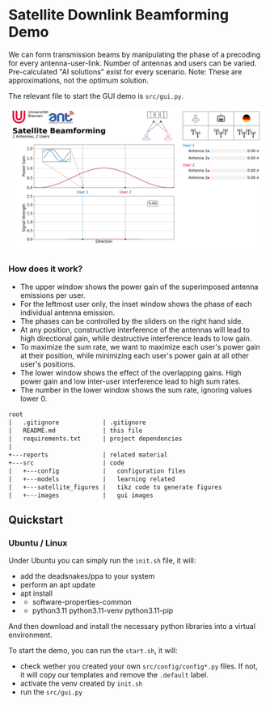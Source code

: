 
# Satellite Downlink Beamforming Demo

We can form transmission beams by manipulating the phase of a precoding for every antenna-user-link.
Number of antennas and users can be varied.
Pre-calculated "AI solutions" exist for every scenario. Note: These are approximations, not the optimum solution.

The relevant file to start the GUI demo is `src/gui.py`.

![screenshot.png](reports/screenshot.png)

### How does it work?

- The upper window shows the power gain of the superimposed antenna emissions per user.
- For the leftmost user only, the inset window shows the phase of each individual antenna emission.
- The phases can be controlled by the sliders on the right hand side.
- At any position, constructive interference of the antennas will lead to high directional gain, while destructive interference leads to low gain.
- To maximize the sum rate, we want to maximize each user's power gain at their position, while minimizing each user's power gain at all other user's positions.
- The lower window shows the effect of the overlapping gains. High power gain and low inter-user interference lead to high sum rates.
- The number in the lower window shows the sum rate, ignoring values lower 0.

```
root
|   .gitignore            | .gitignore
|   README.md             | this file
|   requirements.txt      | project dependencies
|           
+---reports               | related material
+---src                   | code
|   +---config            |   configuration files
|   +---models            |   learning related
|   +---satellite_figures |   tikz code to generate figures
|   +---images            |   gui images

```

## Quickstart
### Ubuntu / Linux
Under Ubuntu you can simply run the `init.sh` file, it will:
- add the deadsnakes/ppa to your system
- perform an apt update
- apt install 
- - software-properties-common
- - python3.11 python3.11-venv python3.11-pip

And then download and install the necessary python libraries into a virtual environment.

To start the demo, you can run the `start.sh`, it will:
- check wether you created your own `src/config/config*.py` files. If not, it will copy our templates and remove the `.default` label.
- activate the venv created by `init.sh`
- run the `src/gui.py`